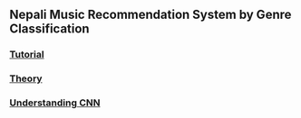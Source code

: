 ## **Nepali Music Recommendation System by Genre Classification**

### [Tutorial](https://www.youtube.com/playlist?list=PL-wATfeyAMNrtbkCNsLcpoAyBBRJZVlnf)

### [Theory](https://www.youtube.com/playlist?list=PL-wATfeyAMNqIee7cH3q1bh4QJFAaeNv0)

### [Understanding CNN](https://www.youtube.com/watch?v=zfiSAzpy9NM)
